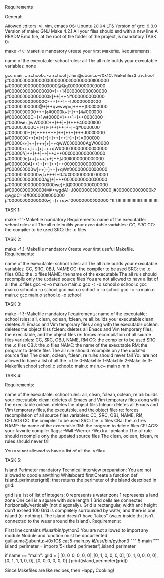 Requirements

General:

Allowed editors: vi, vim, emacs
OS: Ubuntu 20.04 LTS
Version of gcc: 9.3.0
Version of make: GNU Make 4.2.1
All your files should end with a new line
A README.md file, at the root of the folder of the project, is mandatory
TASK 0:

make -f 0-Makefile mandatory Create your first Makefile.
Requirements:

name of the executable: school rules: all The all rule builds your executable variables: none

gcc main.c school.c -o school julien@ubuntu:~/0x1C. Makefiles$ ./school j#0000000000000000000000000000000000000 j#000000000000000000@Qg00000000000000 j#0000000000000000*]++]4000000000000000 j#000000000000000k]++]++N#000000000000 j#0000000000000C+++]++]++]J0000000000 j#00000000000@+]++qwwwp=]++++]00000000 j#0000000000+++]q#0000k+]+]++]4#000000 j#00000000C+]+]w#0000*]+++]+]++0000000 j#0000we+]wW000C++]++]+]++++40000000 j#000000000C+]+]]+]++]++]++]+q#0000000 j#0000000*]+]+++++++]++]+++]+++J0000000 j#000000C++]=]+]+]+]++]++]+]+]+]=000000 j#00000k+]++]+++]+]++qwW0000000AgW00000 j#00000k++]++]+]+++qW#00000000000000000 j#00000A]++]++]++]++J**0000000000000000 j#000000e]++]+++]++]++]J000000000000000 j#0000000A]++]+]++]++]++000000000000000 j#000000000w]++]+]++]+qW#00000000000000 j#00000000000w]++++]*0##000000000000000 j#0000000000000Ag]+]++*0000000000000000 j#00000000000000000we]+]Q00000000000000 j#0000000000000@@+wgdA]+J00000000000000 j#0000000000000k?qwgdC=]4#0000000000000 j#00000000000000w]+]++qw#00000000000000 "!!!!!!!!!!!!!!!!!!!!!!!!!!!!!!!!!!!!!!

TASK 1:

make -f 1-Makefile mandatory Requirements:
name of the executable: school rules: all The all rule builds your executable variables: CC, SRC CC: the compiler to be used SRC: the .c files

TASK 2:

make -f 2-Makefile mandatory Create your first useful Makefile.
Requirements:

name of the executable: school rules: all The all rule builds your executable variables: CC, SRC, OBJ, NAME CC: the compiler to be used SRC: the .c files OBJ: the .o files NAME: the name of the executable The all rule should recompile only the updated source files You are not allowed to have a list of all the .o files gcc -c -o main.o main.c gcc -c -o school.o school.c gcc main.o school.o -o school gcc main.o school.o -o school gcc -c -o main.o main.c gcc main.o school.o -o school

TASK 3:

make -f 3-Makefile mandatory Requirements:
name of the executable: school rules: all, clean, oclean, fclean, re all: builds your executable clean: deletes all Emacs and Vim temporary files along with the executable oclean: deletes the object files fclean: deletes all Emacs and Vim temporary files, the executable, and the object files re: forces recompilation of all source files variables: CC, SRC, OBJ, NAME, RM CC: the compiler to be used SRC: the .c files OBJ: the .o files NAME: the name of the executable RM: the program to delete files The all rule should recompile only the updated source files The clean, oclean, fclean, re rules should never fail You are not allowed to have a list of all the .o file 0-Makefile 1-Makefile 2-Makefile 3-Makefile school school.c school.o main.c main.c~ main.o m.h

TASK 4:

Requirements:

name of the executable: school rules: all, clean, fclean, oclean, re all: builds your executable clean: deletes all Emacs and Vim temporary files along with the executable oclean: deletes the object files fclean: deletes all Emacs and Vim temporary files, the executable, and the object files re: forces recompilation of all source files variables: CC, SRC, OBJ, NAME, RM, CFLAGS CC: the compiler to be used SRC: the .c files OBJ: the .o files NAME: the name of the executable RM: the program to delete files CFLAGS: your favorite compiler flags: -Wall -Werror -Wextra -pedantic The all rule should recompile only the updated source files The clean, oclean, fclean, re rules should never fail

You are not allowed to have a list of all the .o files

TASK 5:

Island Perimeter mandatory Technical interview preparation:
You are not allowed to google anything Whiteboard first Create a function def island_perimeter(grid): that returns the perimeter of the island described in grid:

grid is a list of list of integers: 0 represents a water zone 1 represents a land zone One cell is a square with side length 1 Grid cells are connected horizontally/vertically (not diagonally). Grid is rectangular, width and height don’t exceed 100 Grid is completely surrounded by water, and there is one island (or nothing). The island doesn’t have “lakes” (water inside that isn’t connected to the water around the island). Requirements:

First line contains #!/usr/bin/python3 You are not allowed to import any module Module and function must be documented guillaume@ubuntu:~/0x1C$ cat 5-main.py #!/usr/bin/python3 """ 5-main """ island_perimeter = import('5-island_perimeter').island_perimeter

if name == "main": grid = [ [0, 0, 0, 0, 0, 0], [0, 1, 0, 0, 0, 0], [0, 1, 0, 0, 0, 0], [0, 1, 1, 1, 0, 0], [0, 0, 0, 0, 0, 0] ] print(island_perimeter(grid))

Since Makefiles are like recipes, then Happy Cooking!
